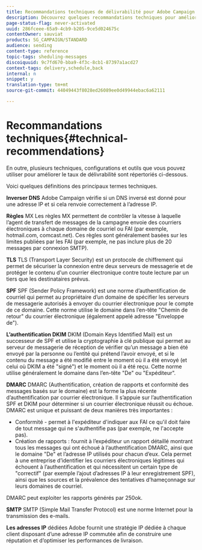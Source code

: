 ```yaml
---
title: Recommandations techniques de délivrabilité pour Adobe Campaign Standard
description: Découvrez quelques recommandations techniques pour améliorer la délivrabilité avec Adobe Campaign Standard.
page-status-flag: never-activated
uuid: 286fceee-65a9-4cb9-b205-9ce5d024675c
contentOwner: sauviat
products: SG_CAMPAIGN/STANDARD
audience: sending
content-type: reference
topic-tags: sheduling-messages
discoiquuid: 9c7fd670-bba9-4f3c-8cb1-87397a1acd27
context-tags: delivery,schedule,back
internal: n
snippet: y
translation-type: tm+mt
source-git-commit: 44049443f8028ed26089ee0d49944ebac6a62111

---
```



# Recommandations techniques{#technical-recommendations}

En outre, plusieurs techniques, configurations et outils que vous pouvez utiliser pour améliorer le taux de délivrabilité sont répertoriés ci-dessous.

Voici quelques définitions des principaux termes techniques.

**Inverser DNS** Adobe Campaign vérifie si un DNS inversé est donné pour une adresse IP et si cela renvoie correctement à l’adresse IP.

**Règles** MX Les règles MX permettent de contrôler la vitesse à laquelle l’agent de transfert de messages de la campagne envoie des courriers électroniques à chaque domaine de courriel ou FAI (par exemple, hotmail.com, comcast.net). Ces règles sont généralement basées sur les limites publiées par les FAI (par exemple, ne pas inclure plus de 20 messages par connexion SMTP).

**TLS** TLS (Transport Layer Security) est un protocole de chiffrement qui permet de sécuriser la connexion entre deux serveurs de messagerie et de protéger le contenu d'un courrier électronique contre toute lecture par un tiers que les destinataires prévus.

**SPF** SPF (Sender Policy Framework) est une norme d’authentification de courriel qui permet au propriétaire d’un domaine de spécifier les serveurs de messagerie autorisés à envoyer du courrier électronique pour le compte de ce domaine. Cette norme utilise le domaine dans l’en-tête "Chemin de retour" du courrier électronique (également appelé adresse "Enveloppe de").

**L’authentification DKIM** DKIM (Domain Keys Identified Mail) est un successeur de SPF et utilise la cryptographie à clé publique qui permet au serveur de messagerie de réception de vérifier qu’un message a bien été envoyé par la personne ou l’entité qui prétend l’avoir envoyé, et si le contenu du message a été modifié entre le moment où il a été envoyé (et celui où DKIM a été "signé") et le moment où il a été reçu. Cette norme utilise généralement le domaine dans l’en-tête "De" ou "Expéditeur".

**DMARC** DMARC (Authentification, création de rapports et conformité des messages basés sur le domaine) est la forme la plus récente d’authentification par courrier électronique. Il s’appuie sur l’authentification SPF et DKIM pour déterminer si un courrier électronique réussit ou échoue. DMARC est unique et puissant de deux manières très importantes :
* Conformité - permet à l'expéditeur d'indiquer aux FAI ce qu'il doit faire de tout message qui ne s'authentifie pas (par exemple, ne l'accepte pas).
* Création de rapports : fournit à l’expéditeur un rapport détaillé montrant tous les messages qui ont échoué à l’authentification DMARC, ainsi que le domaine "De" et l’adresse IP utilisés pour chacun d’eux. Cela permet à une entreprise d’identifier les courriers électroniques légitimes qui échouent à l’authentification et qui nécessitent un certain type de "correctif" (par exemple l’ajout d’adresses IP à leur enregistrement SPF), ainsi que les sources et la prévalence des tentatives d’hameçonnage sur leurs domaines de courriel.

DMARC peut exploiter les rapports générés par 250ok.

**SMTP** SMTP (Simple Mail Transfer Protocol) est une norme Internet pour la transmission des e-mails.

**Les adresses IP** dédiées Adobe fournit une stratégie IP dédiée à chaque client disposant d’une adresse IP commutée afin de construire une réputation et d’optimiser les performances de livraison.
